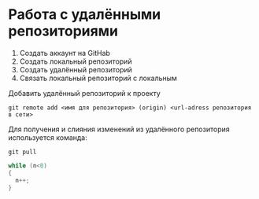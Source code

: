 # **Работа с удалёнными репозиториями**
1. Создать аккаунт на GitHab
2. Создать локальный репозиторий
3. Создать удалённый репозиторий
4. Связать локальный репозиторий с локальным

Добавить удалённый репозиторий к проекту
```
git remote add <имя для репозитория> (origin) <url-adress репозитория в сети>
```
Для получения и слияния изменений из удалённого репозитория используется команда:
```
git pull
```
```C#
while (n<0)
{
  n++;
}
```
